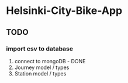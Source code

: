 # Helsinki-City-Bike-App

## TODO

### import csv to database

1. connect to mongoDB - DONE
2. Journey model / types
3. Station model / types
